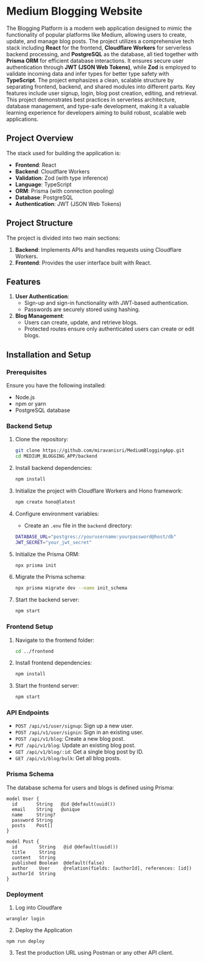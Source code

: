 # Medium Blogging Website

The Blogging Platform is a modern web application designed to mimic the functionality of popular platforms like Medium, allowing users to create, update, and manage blog posts. The project utilizes a comprehensive tech stack including **React** for the frontend, **Cloudflare Workers** for serverless backend processing, and **PostgreSQL** as the database, all tied together with **Prisma ORM** for efficient database interactions. It ensures secure user authentication through **JWT (JSON Web Tokens)**, while **Zod** is employed to validate incoming data and infer types for better type safety with **TypeScript**. The project emphasizes a clean, scalable structure by separating frontend, backend, and shared modules into different parts. Key features include user signup, login, blog post creation, editing, and retrieval. This project demonstrates best practices in serverless architecture, database management, and type-safe development, making it a valuable learning experience for developers aiming to build robust, scalable web applications.

## Project Overview

The stack used for building the application is:

- **Frontend**: React
- **Backend**: Cloudflare Workers
- **Validation**: Zod (with type inference)
- **Language**: TypeScript
- **ORM**: Prisma (with connection pooling)
- **Database**: PostgreSQL
- **Authentication**: JWT (JSON Web Tokens)

## Project Structure

The project is divided into two main sections:

1. **Backend**: Implements APIs and handles requests using Cloudflare Workers.
2. **Frontend**: Provides the user interface built with React.

## Features

1. **User Authentication**: 
   - Sign-up and sign-in functionality with JWT-based authentication.
   - Passwords are securely stored using hashing.
2. **Blog Management**:
   - Users can create, update, and retrieve blogs.
   - Protected routes ensure only authenticated users can create or edit blogs.

## Installation and Setup

### Prerequisites

Ensure you have the following installed:

- Node.js
- npm or yarn
- PostgreSQL database

### Backend Setup

1. Clone the repository:
    ```bash
    git clone https://github.com/miravanisri/MediumBloggingApp.git
    cd MEDIUM_BLOGGING_APP/backend
    ```

2. Install backend dependencies:
    ```bash
    npm install
    ```

3. Initialize the project with Cloudflare Workers and Hono framework:
    ```bash
    npm create hono@latest
    ```

4. Configure environment variables:
    - Create an `.env` file in the `backend` directory:
    ```bash
    DATABASE_URL="postgres://yourusername:yourpassword@host/db"
    JWT_SECRET="your_jwt_secret"
    ```

5. Initialize the Prisma ORM:
    ```bash
    npx prisma init
    ```

6. Migrate the Prisma schema:
    ```bash
    npx prisma migrate dev --name init_schema
    ```

7. Start the backend server:
    ```bash
    npm start
    ```

### Frontend Setup

1. Navigate to the frontend folder:
    ```bash
    cd ../frontend
    ```

2. Install frontend dependencies:
    ```bash
    npm install
    ```

3. Start the frontend server:
    ```bash
    npm start
    ```

### API Endpoints

- `POST /api/v1/user/signup`: Sign up a new user.
- `POST /api/v1/user/signin`: Sign in an existing user.
- `POST /api/v1/blog`: Create a new blog post.
- `PUT /api/v1/blog`: Update an existing blog post.
- `GET /api/v1/blog/:id`: Get a single blog post by ID.
- `GET /api/v1/blog/bulk`: Get all blog posts.

### Prisma Schema

The database schema for users and blogs is defined using Prisma:

```prisma
model User {
  id       String   @id @default(uuid())
  email    String   @unique
  name     String?
  password String
  posts    Post[]
}

model Post {
  id        String   @id @default(uuid())
  title     String
  content   String
  published Boolean  @default(false)
  author    User     @relation(fields: [authorId], references: [id])
  authorId  String
}

```
### Deployment
1. Log into Cloudfare
```
wrangler login
```
2. Deploy the Application
```
npm run deploy
```
3. Test the production URL using Postman or any other API client.


